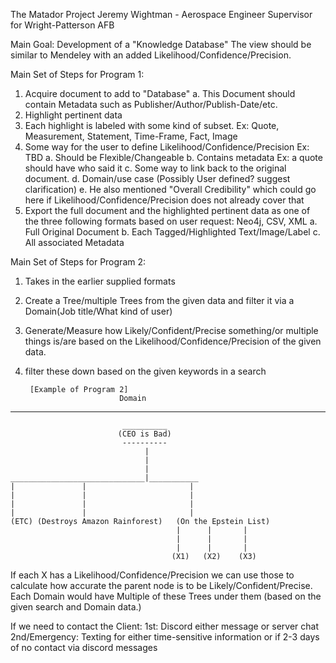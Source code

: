 The Matador Project
Jeremy Wightman - Aerospace Engineer Supervisor for Wright-Patterson AFB

Main Goal: Development of a "Knowledge Database"
The view should be similar to Mendeley with an added Likelihood/Confidence/Precision.

Main Set of Steps for Program 1:

1. Acquire document to add to "Database"
	a. This Document should contain Metadata such as Publisher/Author/Publish-Date/etc.
2. Highlight pertinent data
3. Each highlight is labeled with some kind of subset. Ex: Quote, Measurement, Statement, Time-Frame, Fact, Image
4. Some way for the user to define Likelihood/Confidence/Precision Ex: TBD
	a. Should be Flexible/Changeable
	b. Contains metadata Ex: a quote should have who said it
	c. Some way to link back to the original document.
	d. Domain/use case (Possibly User defined? suggest clarification)
	e. He also mentioned "Overall Credibility" which could go here if Likelihood/Confidence/Precision does not already cover that
5. Export the full document and the highlighted pertinent data as one of the three following formats based on user request: Neo4j, CSV, XML
	a. Full Original Document
	b. Each Tagged/Highlighted Text/Image/Label
	c. All associated Metadata

Main Set of Steps for Program 2:
1. Takes in the earlier supplied formats 
2. Create a Tree/multiple Trees from the given data and filter it via a Domain(Job title/What kind of user)
3. Generate/Measure how Likely/Confident/Precise something/or multiple things is/are based on the Likelihood/Confidence/Precision of the given data.
4. filter these down based on the given keywords in a search

		[Example of Program 2]
							Domain
____________
							 __________
							(CEO is Bad)
							 ----------
							      |
							      |
							      |
	______________________________|___________
	|				|						|
	|		      	|                		|
	|		      	|               		|
	|		      	|                		|
	(ETC) (Destroys Amazon Rainforest)   (On the Epstein List)
										 |		|		|
										 |		|		|
										 |		|		|
										(X1)   (X2)    (X3)


If each X has a Likelihood/Confidence/Precision we can use those to calculate how accurate the parent node is to be Likely/Confident/Precise.
Each Domain would have Multiple of these Trees under them (based on the given search and Domain data.)


If we need to contact the Client:
1st: Discord either message or server chat
2nd/Emergency: Texting for either time-sensitive information or if 2-3 days of no contact via discord messages
